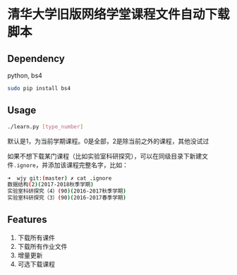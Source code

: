 # 清华大学旧版网络学堂课程文件自动下载脚本

## Dependency

python, bs4

```bash
sudo pip install bs4
```



## Usage

```bash
./learn.py [type_number]
```

默认是1，为当前学期课程。0是全部，2是除当前之外的课程，其他没试过

如果不想下载某门课程（比如实验室科研探究），可以在同级目录下新建文件`.ignore`，并添加该课程完整名字，比如：

```bash
➜  wjy git:(master) ✗ cat .ignore 
数据结构(2)(2017-2018秋季学期)
实验室科研探究（4）(90)(2016-2017秋季学期)
实验室科研探究（3）(90)(2016-2017春季学期)
```



## Features

1. 下载所有课件
2. 下载所有作业文件
3. 增量更新
4. 可选下载课程

